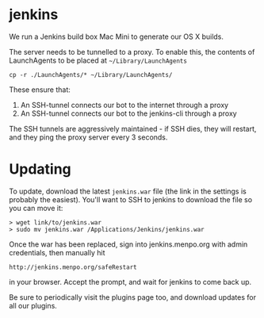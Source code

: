 jenkins
=======

We run a Jenkins build box Mac Mini to generate our OS X builds.

The server needs to be tunnelled to a proxy. To enable this, the
contents of LaunchAgents to be placed at `~/Library/LaunchAgents`
```
cp -r ./LaunchAgents/* ~/Library/LaunchAgents/
```
These ensure that:

1. An SSH-tunnel connects our bot to the internet through a proxy
2. An SSH-tunnel connects our bot to the jenkins-cli through a proxy

The SSH tunnels are aggressively maintained - if SSH dies, they will 
restart, and they ping the proxy server every 3 seconds.

# Updating

To update, download the latest `jenkins.war` file (the link in the settings is probably the easiest).
You'll want to SSH to jenkins to download the file so you can move it:
```
> wget link/to/jenkins.war
> sudo mv jenkins.war /Applications/Jenkins/jenkins.war
```
Once the war has been replaced, sign into jenkins.menpo.org with admin credentials, then manually hit
```
http://jenkins.menpo.org/safeRestart
```
in your browser. Accept the prompt, and wait for jenkins to come back up.

Be sure to periodically visit the plugins page too, and download updates for all our plugins.
